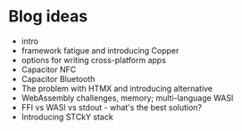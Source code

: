 # Blog ideas

* intro
* framework fatigue and introducing Copper
* options for writing cross-platform apps
* Capacitor NFC
* Capacitor Bluetooth
* The problem with HTMX and introducing alternative
* WebAssembly challenges, memory; multi-language WASI
* FFI vs WASI vs stdout - what's the best solution?
* Introducing STCkY stack
